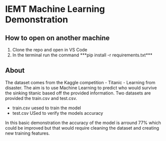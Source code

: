# IEMT Machine Learning Demonstration
## How to open on another machine
<ol>
  <li>Clone the repo and open in VS Code</li>
  <li>In the terminal run the command ***pip install -r requirements.txt***</li>
</ol>

## About
The dataset comes from the Kaggle competition - Titanic - Learning from disaster. The aim is to use Machine Learning to predict who would survive the sinking titanic based off the provided information.
Two datasets are provided the train.csv and test.csv.
- train.csv uesed to train the model
- test.csv USed to verify the models accuracy

In this basic demonstration the accuracy of the model is arround 77% which could be improved but that would require cleaning the dataset and creating new training features.
